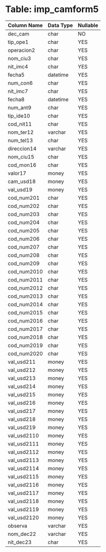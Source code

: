 # Table: imp_camform5

| Column Name | Data Type | Nullable |
|-------------|-----------|----------|
| dec_cam | char | NO |
| tip_ope1 | char | YES |
| operacion2 | char | YES |
| nom_ciu3 | char | YES |
| nit_imc4 | char | YES |
| fecha5 | datetime | YES |
| num_con6 | char | YES |
| nit_imc7 | char | YES |
| fecha8 | datetime | YES |
| num_ant9 | char | YES |
| tip_ide10 | char | YES |
| cod_nit11 | char | YES |
| nom_ter12 | varchar | YES |
| num_tel13 | char | YES |
| direccion14 | varchar | YES |
| nom_ciu15 | char | YES |
| cod_mon16 | char | YES |
| valor17 | money | YES |
| cam_usd18 | money | YES |
| val_usd19 | money | YES |
| cod_num201 | char | YES |
| cod_num202 | char | YES |
| cod_num203 | char | YES |
| cod_num204 | char | YES |
| cod_num205 | char | YES |
| cod_num206 | char | YES |
| cod_num207 | char | YES |
| cod_num208 | char | YES |
| cod_num209 | char | YES |
| cod_num2010 | char | YES |
| cod_num2011 | char | YES |
| cod_num2012 | char | YES |
| cod_num2013 | char | YES |
| cod_num2014 | char | YES |
| cod_num2015 | char | YES |
| cod_num2016 | char | YES |
| cod_num2017 | char | YES |
| cod_num2018 | char | YES |
| cod_num2019 | char | YES |
| cod_num2020 | char | YES |
| val_usd211 | money | YES |
| val_usd212 | money | YES |
| val_usd213 | money | YES |
| val_usd214 | money | YES |
| val_usd215 | money | YES |
| val_usd216 | money | YES |
| val_usd217 | money | YES |
| val_usd218 | money | YES |
| val_usd219 | money | YES |
| val_usd2110 | money | YES |
| val_usd2111 | money | YES |
| val_usd2112 | money | YES |
| val_usd2113 | money | YES |
| val_usd2114 | money | YES |
| val_usd2115 | money | YES |
| val_usd2116 | money | YES |
| val_usd2117 | money | YES |
| val_usd2118 | money | YES |
| val_usd2119 | money | YES |
| val_usd2120 | money | YES |
| observa | varchar | YES |
| nom_dec22 | varchar | YES |
| nit_dec23 | char | YES |

